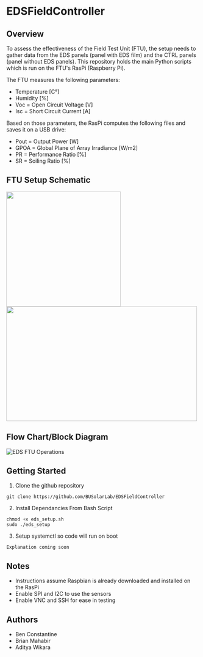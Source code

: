 # EDSFieldController

## Overview

To assess the effectiveness of the Field Test Unit (FTU), the setup needs to gather data from the EDS panels (panel with EDS film) and the CTRL panels (panel without EDS panels). This repository holds the main Python scripts which is run on the FTU's RasPi (Raspberry Pi). 

The FTU measures the following parameters:
- Temperature [C°]
- Humidity [%]
- Voc = Open Circuit Voltage [V] 
- Isc = Short Circuit Current [A]

Based on those parameters, the RasPi computes the following files and saves it on a USB drive:
- Pout = Output Power [W]
- GPOA = Global Plane of Array Irradiance [W/m2]
- PR = Performance Ratio [%]
- SR = Soiling Ratio [%]

## FTU Setup Schematic
<p float="left">
    <img src="https://user-images.githubusercontent.com/33497234/76996891-b553d580-6928-11ea-8ec8-de90fe6a72b1.jpg" width="300" height="300">
    <img src="https://user-images.githubusercontent.com/33497234/76996910-bdac1080-6928-11ea-9835-4e7ae0e19d08.jpg" width="500" height="300">
</p>


## Flow Chart/Block Diagram

![EDS FTU Operations](https://user-images.githubusercontent.com/33497234/76996930-c56bb500-6928-11ea-8f8e-161ea652110e.png)

## Getting Started

1. Clone the github repository
```
git clone https://github.com/BUSolarLab/EDSFieldController
```
2. Install Dependancies From Bash Script
```
chmod +x eds_setup.sh
sudo ./eds_setup
```
3. Setup systemctl so code will run on boot
```
Explanation coming soon
```

## Notes
- Instructions assume Raspbian is already downloaded and installed on the RasPi
- Enable SPI and I2C to use the sensors
- Enable VNC and SSH for ease in testing

## Authors
- Ben Constantine
- Brian Mahabir
- Aditya Wikara
